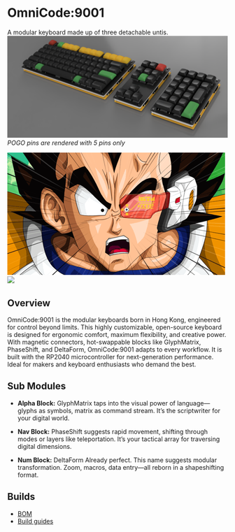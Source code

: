 # OmniCode:9001
A modular keyboard made up of three detachable untis.
![](img/OmniCode9001_3D_model.png)
*POGO pins are rendered with 5 pins only*

![](img/it's.gif)
![](img/9000.gif)

## Overview
OmniCode:9001 is the modular keyboards born in Hong Kong, engineered for control beyond limits. This highly customizable, open-source keyboard is designed for ergonomic comfort, maximum flexibility, and creative power. With magnetic connectors, hot-swappable blocks like GlyphMatrix, PhaseShift, and DeltaForm, OmniCode:9001 adapts to every workflow.  It is built with the RP2040 microcontroller for next-generation performance.  Ideal for makers and keyboard enthusiasts who demand the best.

## Sub Modules
- **Alpha Block:** GlyphMatrix taps into the visual power of language—glyphs as symbols, matrix as command stream. It’s the scriptwriter for your digital world.

- **Nav Block:** PhaseShift suggests rapid movement, shifting through modes or layers like teleportation. It’s your tactical array for traversing digital dimensions.

- **Num Block:** DeltaForm Already perfect. This name suggests modular transformation. Zoom, macros, data entry—all reborn in a shapeshifting format.

## Builds
* [BOM](bom/README.md)
* [Build guides](doc/build.md)